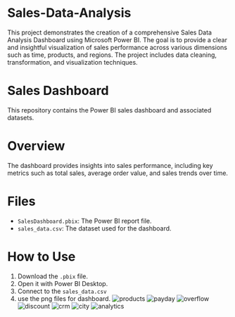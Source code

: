 # Sales-Data-Analysis
This project demonstrates the creation of a comprehensive Sales Data Analysis Dashboard using Microsoft Power BI. The goal is to provide a clear and insightful visualization of sales performance across various dimensions such as time, products, and regions. The project includes data cleaning, transformation, and visualization techniques.
# Sales Dashboard

This repository contains the Power BI sales dashboard and associated datasets.

# Overview

The dashboard provides insights into sales performance, including key metrics such as total sales, average order value, and sales trends over time.

# Files

- `SalesDashboard.pbix`: The Power BI report file.
- `sales_data.csv`: The dataset used for the dashboard.

# How to Use

1. Download the `.pbix` file.
2. Open it with Power BI Desktop.
3. Connect to the `sales_data.csv`
4. use the png files for dashboard.
![products](https://github.com/pavankalyankadiyala/Sales-Data-Dashboard/assets/156237146/e9b120cd-40d6-45f4-b32b-2c817aaca1c1)
![payday](https://github.com/pavankalyankadiyala/Sales-Data-Dashboard/assets/156237146/4f34f842-ebff-409a-b41d-e281bc992a80)
![overflow](https://github.com/pavankalyankadiyala/Sales-Data-Dashboard/assets/156237146/ed045b76-b3f7-4450-8d82-126b186fb7d1)
![discount](https://github.com/pavankalyankadiyala/Sales-Data-Dashboard/assets/156237146/4c3d307e-298f-4106-af21-34c424f28b8e)
![crm](https://github.com/pavankalyankadiyala/Sales-Data-Dashboard/assets/156237146/be55ded0-0187-4362-bb02-c4ec621db223)
![city](https://github.com/pavankalyankadiyala/Sales-Data-Dashboard/assets/156237146/c6bf6ebe-d56a-4936-8ce9-f807e3f8ba2d)
![analytics](https://github.com/pavankalyankadiyala/Sales-Data-Dashboard/assets/156237146/31e34c61-9f8a-4de4-b17c-315d6a1f76e5)
